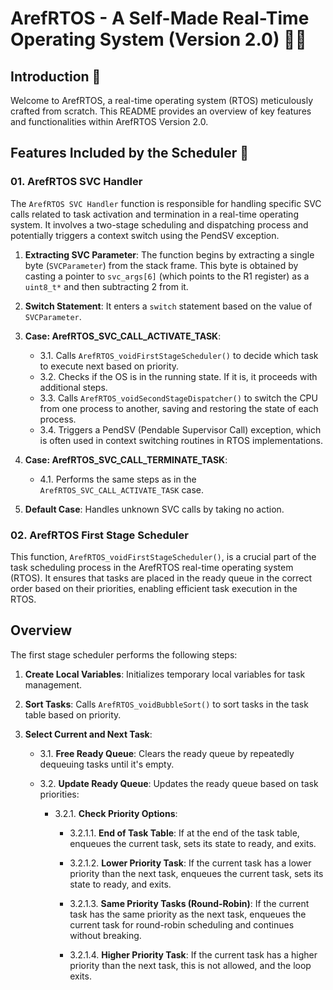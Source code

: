 # ArefRTOS - A Self-Made Real-Time Operating System (Version 2.0) 👨‍💻

## Introduction 🌟

Welcome to ArefRTOS, a real-time operating system (RTOS) meticulously crafted from scratch. This README provides an overview of key features and functionalities within ArefRTOS Version 2.0.

## Features Included by the Scheduler 🚀

### 01. ArefRTOS SVC Handler

The `ArefRTOS SVC Handler` function is responsible for handling specific SVC calls related to task activation and termination in a real-time operating system. It involves a two-stage scheduling and dispatching process and potentially triggers a context switch using the PendSV exception.


1. **Extracting SVC Parameter**: The function begins by extracting a single byte (`SVCParameter`) from the stack frame. This byte is obtained by casting a pointer to `svc_args[6]` (which points to the R1 register) as a `uint8_t*` and then subtracting 2 from it.

2. **Switch Statement**: It enters a `switch` statement based on the value of `SVCParameter`.

3. **Case: ArefRTOS_SVC_CALL_ACTIVATE_TASK**:
    - 3.1. Calls `ArefRTOS_voidFirstStageScheduler()` to decide which task to execute next based on priority.
    - 3.2. Checks if the OS is in the running state. If it is, it proceeds with additional steps.
    - 3.3. Calls `ArefRTOS_voidSecondStageDispatcher()` to switch the CPU from one process to another, saving and restoring the state of each process.
    - 3.4. Triggers a PendSV (Pendable Supervisor Call) exception, which is often used in context switching routines in RTOS implementations.

4. **Case: ArefRTOS_SVC_CALL_TERMINATE_TASK**:
    - 4.1. Performs the same steps as in the `ArefRTOS_SVC_CALL_ACTIVATE_TASK` case.

5. **Default Case**: Handles unknown SVC calls by taking no action.


### 02. ArefRTOS First Stage Scheduler

This function, `ArefRTOS_voidFirstStageScheduler()`, is a crucial part of the task scheduling process in the ArefRTOS real-time operating system (RTOS). It ensures that tasks are placed in the ready queue in the correct order based on their priorities, enabling efficient task execution in the RTOS.

## Overview

The first stage scheduler performs the following steps:

1. **Create Local Variables**: Initializes temporary local variables for task management.

2. **Sort Tasks**: Calls `ArefRTOS_voidBubbleSort()` to sort tasks in the task table based on priority.

3. **Select Current and Next Task**:

   - 3.1. **Free Ready Queue**: Clears the ready queue by repeatedly dequeuing tasks until it's empty.

   - 3.2. **Update Ready Queue**: Updates the ready queue based on task priorities:

     - 3.2.1. **Check Priority Options**:

       - 3.2.1.1. **End of Task Table**: If at the end of the task table, enqueues the current task, sets its state to ready, and exits.

       - 3.2.1.2. **Lower Priority Task**: If the current task has a lower priority than the next task, enqueues the current task, sets its state to ready, and exits.

       - 3.2.1.3. **Same Priority Tasks (Round-Robin)**: If the current task has the same priority as the next task, enqueues the current task for round-robin scheduling and continues without breaking.

       - 3.2.1.4. **Higher Priority Task**: If the current task has a higher priority than the next task, this is not allowed, and the loop exits.





